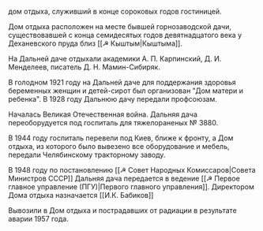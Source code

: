 дом отдыха, служивший в конце сороковых годов гостиницей.

Дом отдыха расположен на месте бывшей горнозаводской дачи, существовавшей с конца семидесятых годов девятнадцатого века у Деханевского пруда близ [[☭ Кыштым|Кыштыма]].


На Дальней даче отдыхали академики А. П. Карпинский, Д. И. Менделеев, писатель Д. Н. Мамин-Сибиряк.

В голодном 1921 году на Дальней даче для поддержания здоровья беременных женщин и детей-сирот был организован "Дом матери и ребенка". В 1928 году Дальнюю дачу передали профсоюзам.

Началась Великая Отечественная война. Дальняя дача переоборудуется под госпиталь для тяжелораненых № 3880. 

В 1944 году госпиталь перевели под Киев, ближе к фронту, а Дом отдыха, из которого было вывезено все оборудование и мебель, передали Челябинскому тракторному заводу.

В 1948 году по постановлению [[☭ Совет Народных Комиссаров|Совета Министров СССР]] Дальняя дача передается в ведение [[☭ Первое главное управление (ПГУ)|Первого главного управления]]. Директором Дома отдыха назначается [[И.К. Бабиков]]

Вывозили в Дом отдыха и пострадавших от радиации в результате аварии 1957 года.
